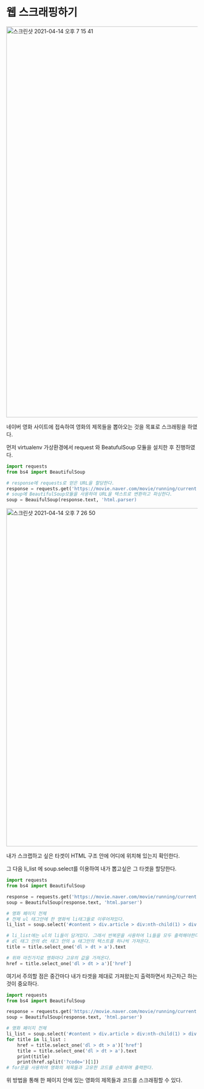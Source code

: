# **웹 스크래핑하기**

<img width="1030" alt="스크린샷 2021-04-14 오후 7 15 41" src="https://user-images.githubusercontent.com/77820288/114800890-8cc13800-9dd5-11eb-9bc7-9583a9ec3322.png">

네이버 영화 사이트에 접속하여 영화의 제목들을 뽑아오는 것을 목표로 스크래핑을 하였다.

먼저  virtualenv 가상환경에서 request 와 BeatufulSoup 모듈을 설치한 후  진행하였다.

```python
import requests
from bs4 import BeautifulSoup

# response에 requests로 얻은 URL을 할당한다.
response = requests.get('https://movie.naver.com/movie/running/current.nhn#')
# soup에 BeautifulSoup모듈을 사용하여 URL을 텍스트로 변환하고 파싱한다.
soup = BeauifulSoup(response.text, 'html.parser)
```

<img width="891" alt="스크린샷 2021-04-14 오후 7 26 50" src="https://user-images.githubusercontent.com/77820288/114800921-a19dcb80-9dd5-11eb-8ae6-68c761665154.png">

내가 스크랩하고 싶은 타겟이 HTML 구조 안에 어디에 위치해 있는지 확인한다.

그 다음 li_list 에 soup.select를 이용하여 내가 뽑고싶은 그 타겟을 할당한다. 

```python
import requests
from bs4 import BeautifulSoup

response = requests.get('https://movie.naver.com/movie/running/current.nhn#')
soup = BeautifulSoup(response.text, 'html.parser')

# 영화 페이지 전체
# 전체 ul 태그안에 한 영화씩 li태그들로 이루어져있다.
li_list = soup.select('#content > div.article > div:nth-child(1) > div.lst_wrap > ul > li')
```

```python
# li_list에는 ul의 li들이 담겨있다. 그래서 반복문을 사용하여 li들을 모두 출력해야한다.
# dl 태그 안의 dt 태그 안의 a 태그안의 텍스트를 하나씩 가져온다.
title = title.select_one('dl > dt > a').text

# 위와 마친가지로 영화마다 고유의 값을 가져온다. 
href = title.select_one('dl > dt > a')['href']
```

여기서 주의할 점은 중간마다 내가 타겟을 제대로 가져왔는지 출력하면서 차근차근 하는것이 중요하다.

```python
import requests
from bs4 import BeautifulSoup

response = requests.get('https://movie.naver.com/movie/running/current.nhn#')
soup = BeautifulSoup(response.text, 'html.parser')

# 영화 페이지 전체
li_list = soup.select('#content > div.article > div:nth-child(1) > div.lst_wrap > ul > li')
for title in li_list :
    href = title.select_one('dl > dt > a')['href']
    title = title.select_one('dl > dt > a').text
    print(title)
    print(href.split('?code=')[1])
# for문을 사용하여 영화의 제목들과 고유한 코드를 순회하며 출력한다.
```

위 방법을 통해 한 페이지 안에 있는 영화의 제목들과 코드를 스크래핑할 수 있다.